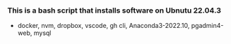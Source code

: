 ### This is a bash script that installs software on Ubnutu 22.04.3

- docker, nvm, dropbox, vscode, gh cli, Anaconda3-2022.10, pgadmin4-web, mysql
